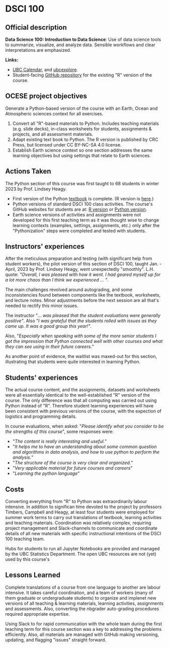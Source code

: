 # DSCI 100

## Official description

**Data Science 100: Introduction to Data Science**: Use of data science tools to summarize, visualize, and analyze data. Sensible workflows and clear interpretations are emphasized.

**Links:**
* [UBC Calendar](https://courses.students.ubc.ca/cs/courseschedule?pname=subjarea&tname=subj-course&dept=DSCI&course=100),
and [ubcexplore](https://ubcexplorer.io/course/DSCI/100).
* Student-facing [GitHub repository](https://github.com/ubc-dsci/dsci-100-student) for the existing "R" version of the course.

## OCESE project objectives

Generate a Python-based version of the course with an Earth, Ocean and Atmospheric sciences context for all exercises.

1. Convert all "R"-based materials to Python. Includes teaching materials (e.g. slide decks), in-class worksheets for students, assignments & projects, and all assessment materials.
2. Adapt existing text book to Python. The R version is published by CRC Press, but licensed under CC BY-NC-SA 4.0 license.
3. Establish Earth science context so one section addresses the same learning objectives but using settings that relate to Earth sciences.

## Actions Taken

The Python section of this course was first taught to 68 students in winter 2023 by Prof. Lindsey Heagy.

* First version of the Python [textbook](https://python.datasciencebook.ca/index.html) is complete. (R version is [here](https://datasciencebook.ca/).)
* Python versions of standard DSCI 100 class activities. The course's GitHub websites for students are at: [R version](https://github.com/UBC-DSCI/dsci-100-student) or [Python version](https://github.com/UBC-DSCI/dsci-100-student-python).
* Earth science versions of activities and assignments were not developed for this first teaching term as it was thought wise to change learning contexts (examples, settings, assignments, etc.) only after the "Pythonization" steps were completed and tested with students.

## Instructors' experiences

After the meticulous preparation and testing (with significant help from student workers), the pilot version of this section of DSCI 100, taught Jan. - April, 2023 by Prof. Lindsey Heagy, went unexpectedly "smoothly". L.H. quote: _"Overall, I was pleased with how it went. I had geared myself up for a lot more chaos than I think we experienced ... "_.

The main challenges revolved around autograding, and some inconsistencies found between components like the textbook, worksheets, and lecture notes. Minor adjustments before the next session are all that's needed to rectify this minor issues.

The instructor "_... was pleased that the student evaluations were generally positive"_. Also "_I was grateful that the students rolled with issues as they came up. It was a good group this year!"_.

Also, "_Especially when speaking with some of the more senior students I got the impression that Python connected well with other courses and what they can see using in their future careers._"

As another point of evidence, the waitlist was maxed-out for this section, illustrating that students were quite interested in learning Python.

## Students' experiences

The actual course content, and the assignments, datasets and worksheets were all essentially identical to the well-established "R" version of the course. The only difference was that all computing was carried out using Python instead of "R". Therefore student learning experiences will have been consistent with previous versions of the course, with the expection of logistics and programming details.

In course evaluations, when asked: "_Please identify what you consider to be the strengths of this course_", some responses were:

* "_The content is really interesting and useful._"
* "_It helps me to have an understanding about some common question and algorithms in data analysis, and how to use python to perform the analysis._"
* "_The structure of the course is very clear and organized._"
* "_Very applicable material for future courses and careers_"
* "_Learning the python language_"

## Costs

Converting everything from "R" to Python was extraordinarily labour intensive. In addition to significan time devoted to the project by professors Timbers, Campbell and Heagy, at least four students were employed for summer work terms to carry out translations of textbook, learning activities and teaching materials. Coordination was relatively complex, requiring project management and Slack-channels to communicate and coordinate details of all new materials with specific instructional intentions of the DSCI 100 teaching team.

Hubs for students to run all Jupyter Notebooks are provided and managed by the UBC Statistics Department. The open UBC resources are not (yet) used by this course's

## Lessons Learned

Complete translations of a course from one language to another are labour intensive. It takes careful coordination, and a team of workers (many of them graduate or undergraduate students) to organize and implenet new versions of all teaching & learning materials, learning activities, assignments and assessments. Also, converting the nbgrader auto-grading procedures required appropriate expertise.

Using Slack to for rapid communication with the whole team during the first teaching term for this course section was a key to addressing the problems efficiently. Also, all materials are managed with GitHub making versioning, updating, and flagging "issues" straight forward.